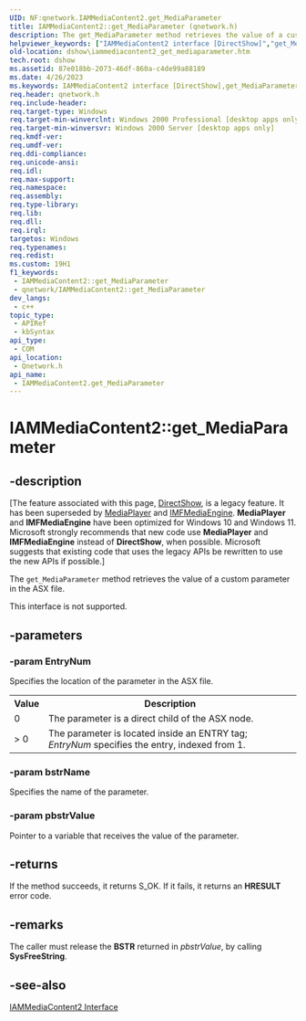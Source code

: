 ```yaml
---
UID: NF:qnetwork.IAMMediaContent2.get_MediaParameter
title: IAMMediaContent2::get_MediaParameter (qnetwork.h)
description: The get_MediaParameter method retrieves the value of a custom parameter in the ASX file.
helpviewer_keywords: ["IAMMediaContent2 interface [DirectShow]","get_MediaParameter method","IAMMediaContent2.get_MediaParameter","IAMMediaContent2::get_MediaParameter","IAMMediaContent2get_MediaParameter","dshow.iammediacontent2_get_mediaparameter","get_MediaParameter","get_MediaParameter method [DirectShow]","get_MediaParameter method [DirectShow]","IAMMediaContent2 interface","qnetwork/IAMMediaContent2::get_MediaParameter"]
old-location: dshow\iammediacontent2_get_mediaparameter.htm
tech.root: dshow
ms.assetid: 87e018bb-2073-46df-860a-c4de99a88189
ms.date: 4/26/2023
ms.keywords: IAMMediaContent2 interface [DirectShow],get_MediaParameter method, IAMMediaContent2.get_MediaParameter, IAMMediaContent2::get_MediaParameter, IAMMediaContent2get_MediaParameter, dshow.iammediacontent2_get_mediaparameter, get_MediaParameter, get_MediaParameter method [DirectShow], get_MediaParameter method [DirectShow],IAMMediaContent2 interface, qnetwork/IAMMediaContent2::get_MediaParameter
req.header: qnetwork.h
req.include-header: 
req.target-type: Windows
req.target-min-winverclnt: Windows 2000 Professional [desktop apps only]
req.target-min-winversvr: Windows 2000 Server [desktop apps only]
req.kmdf-ver: 
req.umdf-ver: 
req.ddi-compliance: 
req.unicode-ansi: 
req.idl: 
req.max-support: 
req.namespace: 
req.assembly: 
req.type-library: 
req.lib: 
req.dll: 
req.irql: 
targetos: Windows
req.typenames: 
req.redist: 
ms.custom: 19H1
f1_keywords:
 - IAMMediaContent2::get_MediaParameter
 - qnetwork/IAMMediaContent2::get_MediaParameter
dev_langs:
 - c++
topic_type:
 - APIRef
 - kbSyntax
api_type:
 - COM
api_location:
 - Qnetwork.h
api_name:
 - IAMMediaContent2.get_MediaParameter
---
```


# IAMMediaContent2::get_MediaParameter


## -description

\[The feature associated with this page, [DirectShow](/windows/win32/directshow/directshow), is a legacy feature. It has been superseded by [MediaPlayer](/uwp/api/Windows.Media.Playback.MediaPlayer) and [IMFMediaEngine](/windows/win32/api/mfmediaengine/nn-mfmediaengine-imfmediaengine). **MediaPlayer** and **IMFMediaEngine** have been optimized for Windows 10 and Windows 11. Microsoft strongly recommends that new code use **MediaPlayer** and **IMFMediaEngine** instead of **DirectShow**, when possible. Microsoft suggests that existing code that uses the legacy APIs be rewritten to use the new APIs if possible.\]

The <code>get_MediaParameter</code> method retrieves the value of a custom parameter in the ASX file.



This interface is not supported.

## -parameters

### -param EntryNum

Specifies the location of the parameter in the ASX file.

<table>
<tr>
<th>Value
                </th>
<th>Description
                </th>
</tr>
<tr>
<td>0</td>
<td>The parameter is a direct child of the ASX node.</td>
</tr>
<tr>
<td>&gt; 0</td>
<td>The parameter is located inside an ENTRY tag; <i>EntryNum</i> specifies the entry, indexed from 1.</td>
</tr>
</table>

### -param bstrName

Specifies the name of the parameter.

### -param pbstrValue

Pointer to a variable that receives the value of the parameter.

## -returns

If the method succeeds, it returns S_OK. If it fails, it returns an <b>HRESULT</b> error code.

## -remarks

The caller must release the <b>BSTR</b> returned in <i>pbstrValue</i>, by calling <b>SysFreeString</b>.

## -see-also

<a href="/windows/desktop/api/qnetwork/nn-qnetwork-iammediacontent2">IAMMediaContent2 Interface</a>